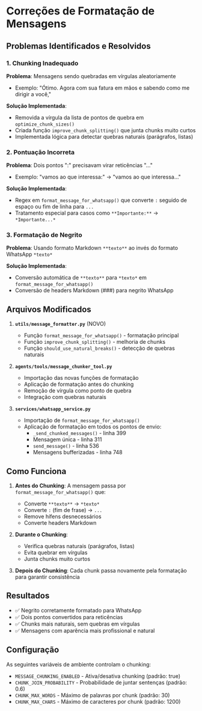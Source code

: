 # Correções de Formatação de Mensagens

## Problemas Identificados e Resolvidos

### 1. **Chunking Inadequado**
**Problema**: Mensagens sendo quebradas em vírgulas aleatoriamente
- Exemplo: "Ótimo. Agora com sua fatura em mãos e sabendo como me dirigir a você,"

**Solução Implementada**:
- Removida a vírgula da lista de pontos de quebra em `optimize_chunk_sizes()`
- Criada função `improve_chunk_splitting()` que junta chunks muito curtos
- Implementada lógica para detectar quebras naturais (parágrafos, listas)

### 2. **Pontuação Incorreta**
**Problema**: Dois pontos ":" precisavam virar reticências "..."
- Exemplo: "vamos ao que interessa:" → "vamos ao que interessa..."

**Solução Implementada**:
- Regex em `format_message_for_whatsapp()` que converte `:` seguido de espaço ou fim de linha para `...`
- Tratamento especial para casos como `**Importante:**` → `*Importante...*`

### 3. **Formatação de Negrito**
**Problema**: Usando formato Markdown `**texto**` ao invés do formato WhatsApp `*texto*`

**Solução Implementada**:
- Conversão automática de `**texto**` para `*texto*` em `format_message_for_whatsapp()`
- Conversão de headers Markdown (###) para negrito WhatsApp

## Arquivos Modificados

1. **`utils/message_formatter.py`** (NOVO)
   - Função `format_message_for_whatsapp()` - formatação principal
   - Função `improve_chunk_splitting()` - melhoria de chunks
   - Função `should_use_natural_breaks()` - detecção de quebras naturais

2. **`agents/tools/message_chunker_tool.py`**
   - Importação das novas funções de formatação
   - Aplicação de formatação antes do chunking
   - Remoção de vírgula como ponto de quebra
   - Integração com quebras naturais

3. **`services/whatsapp_service.py`**
   - Importação de `format_message_for_whatsapp()`
   - Aplicação de formatação em todos os pontos de envio:
     - `_send_chunked_messages()` - linha 399
     - Mensagem única - linha 311
     - `send_message()` - linha 536
     - Mensagens bufferizadas - linha 748

## Como Funciona

1. **Antes do Chunking**: A mensagem passa por `format_message_for_whatsapp()` que:
   - Converte `**texto**` → `*texto*`
   - Converte `:` (fim de frase) → `...`
   - Remove hífens desnecessários
   - Converte headers Markdown

2. **Durante o Chunking**: 
   - Verifica quebras naturais (parágrafos, listas)
   - Evita quebrar em vírgulas
   - Junta chunks muito curtos

3. **Depois do Chunking**: Cada chunk passa novamente pela formatação para garantir consistência

## Resultados

- ✅ Negrito corretamente formatado para WhatsApp
- ✅ Dois pontos convertidos para reticências
- ✅ Chunks mais naturais, sem quebras em vírgulas
- ✅ Mensagens com aparência mais profissional e natural

## Configuração

As seguintes variáveis de ambiente controlam o chunking:
- `MESSAGE_CHUNKING_ENABLED` - Ativa/desativa chunking (padrão: true)
- `CHUNK_JOIN_PROBABILITY` - Probabilidade de juntar sentenças (padrão: 0.6)
- `CHUNK_MAX_WORDS` - Máximo de palavras por chunk (padrão: 30)
- `CHUNK_MAX_CHARS` - Máximo de caracteres por chunk (padrão: 1200)